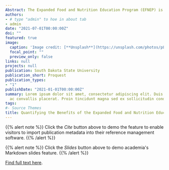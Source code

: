 ```yaml
---
Abstract: The Expanded Food and Nutrition Education Program (EFNEP) is among the major nutrition education programs funded by the United States Department of Agriculture (USDA) with the aim of reducing food insecurity among low-income families. Theprogram reaches about 70,000 adults and youth of low-income families in the US, District of Columbia, and six U.S. territories. Prior studies have used self-reported data, which possesses measurement errors, to estimate the benefits of the program. This can lead to underestimation or overestimation of results. To address this limitation, I use clinically measured objective biomarkers, such as body mass index (BMI), blood sugar level (HbA1C) and blood pressure to estimate the benefits of EFNEP and compare it to the program costs. Results show that EFNEP benefits outweigh program costs. However, the use of self-report data underestimates the benefits of the program.
authors:
- # type "admin" to hoe in about tab
- admin
date: "2021-07-01T00:00:00Z"
doi: ""
featured: true
image:
  caption: 'Image credit: [**Unsplash**](https://unsplash.com/photos/pLCdAaMFLTE)'
  focal_point: ""
  preview_only: false
links: null
projects: null
publication: South Dakota State University
publication_short: Proquest
publication_types:
- "1"
publishDate: "2021-01-01T00:00:00Z"
summary: Lorem ipsum dolor sit amet, consectetur adipiscing elit. Duis posuere tellus
  ac convallis placerat. Proin tincidunt magna sed ex sollicitudin condimentum.
tags:
#- Source Themes
title: Quantifying the Benefits of the Expanded Food and Nutrition Education Program (EFNEP) Using Biomarkers for Chronic Disease Risk.
---
```


{{% alert note %}}
Click the *Cite* button above to demo the feature to enable visitors to import publication metadata into their reference management software.
{{% /alert %}}

{{% alert note %}}
Click the *Slides* button above to demo academia's Markdown slides feature.
{{% /alert %}}

 [Find full text here](https://search.proquest.com/openview/7f62da530e008aa3b26ccb9ba524e218/1?pq-origsite=gscholar&cbl=18750&diss=y).

